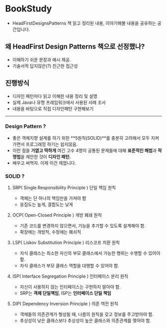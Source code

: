 # BookStudy
- HeadFirstDesignsPatterns 책 읽고 정리된 내용, 이야기해볼 내용을 공유하는 공간입니다.

## 왜 HeadFirst Design Patterns 책으로 선정했나?
- 이해하기 쉬운 문장과 예시 제공.
- 기술서적 답지않은(?) 친근한 접근성

## 진행방식
- 디자인 패턴마다 읽고 이해한 내용 정리 및 설명
- 실제 Java나 유명 프레임워크에서 사용된 사례 조사
- 내용을 바탕으로 직접 디자인패턴 구현해보기

---
### Design Pattern ?
- 좋은 객체지향 설계를 하기 위한 **5원칙(SOLID)**를 충분히 고려해서 모두 지켜가면서 프로그래밍 하기는 쉽지않음.
- 이런 점을 **가엾고 딱하게** 여긴 고수 4명이 공통된 문제들에 대해 **표준적인 해법**과 **작명법**을 제안한 것이 **디자인 패턴.**
- 배우고 써먹자. 이제 이건 제껍니다.

### SOLID ?
1. SRP( Single Responsibility Principle ) 단일 책임 원칙
   + 객체는 단 하나의 책임만을 가져야 함
   + 응집도는 높게, 결합도는 낮게
   
2. OCP( Open-Closed Principle ) 개방 폐쇄 원칙
   + 기존 코드를 변경하지 않으면서, 기능을 추가할 수 있도록 설계해야 함.
   + 확장에는 개방적, 수정에는 폐쇠적
   
3. LSP( Liskov Substitution Principle ) 리스코프 치환 원칙
   + 자식 클래스는 최소한 자신의 부모 클래스에서 가능한 행위는 수행할 수 있어야 함.
   + 자식 클래스가 부모 클래스 역할을 대행할 수 있어야 함.
   
4. ISP( Interface Segregation Principle ) 인터페이스 분리 원칙
   + 자신이 사용하지 않는 인터페이스는 구현하지 말아야 함.
   + SRP는 **객체 단일책임**, ISP는 **인터페이스 단일 책임**
   
5. DIP( Dependency Inversion Principle ) 의존 역전 원칙
   + 객체들의 의존관계가 형성될 때, 나름의 원칙을 갖고 정보를 주고받아야 함.
   + 추상성이 낮은 클래스보다 추상성이 높은 클래스와 의존관계를 맺어야 함.
